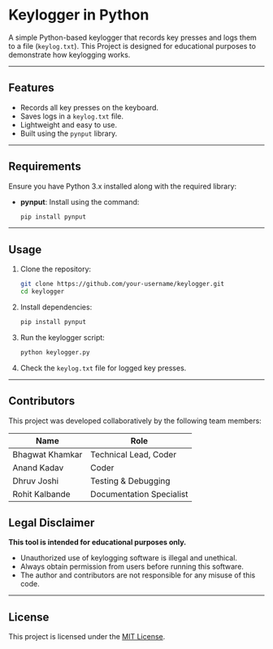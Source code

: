 # Keylogger in Python

A simple Python-based keylogger that records key presses and logs them to a file (`keylog.txt`). This Project is designed for educational purposes to demonstrate how keylogging works.

---

## Features

- Records all key presses on the keyboard.
- Saves logs in a `keylog.txt` file.
- Lightweight and easy to use.
- Built using the `pynput` library.

---

## Requirements

Ensure you have Python 3.x installed along with the required library:

- **pynput**: Install using the command:
  ```bash
  pip install pynput
  ```

---

## Usage

1. Clone the repository:
   ```bash
   git clone https://github.com/your-username/keylogger.git
   cd keylogger
   ```

2. Install dependencies:
   ```bash
   pip install pynput
   ```

3. Run the keylogger script:
   ```bash
   python keylogger.py
   ```

4. Check the `keylog.txt` file for logged key presses.

---

## Contributors

This project was developed collaboratively by the following team members:

| Name            | Role                      | 
|-----------------|---------------------------|
| Bhagwat Khamkar | Technical Lead, Coder     | 
| Anand Kadav     | Coder                     | 
| Dhruv Joshi     | Testing & Debugging       | 
| Rohit Kalbande  | Documentation Specialist  |



## Legal Disclaimer

**This tool is intended for educational purposes only.**

- Unauthorized use of keylogging software is illegal and unethical.
- Always obtain permission from users before running this software.
- The author and contributors are not responsible for any misuse of this code.

---

## License

This project is licensed under the [MIT License](LICENSE).

